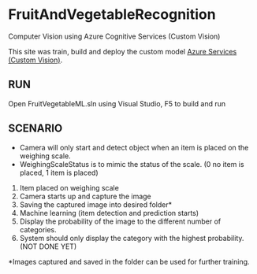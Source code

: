 # FruitAndVegetableRecognition
Computer Vision using Azure Cognitive Services (Custom Vision)

This site was train, build and deploy the custom model [Azure Services (Custom Vision)](https://www.customvision.ai/).

## RUN
Open FruitVegetableML.sln using Visual Studio, F5 to build and run


## SCENARIO
- Camera will only start and detect object when an item is placed on the weighing scale.
- WeighingScaleStatus is to mimic the status of the scale. (0 no item is placed, 1 item is placed)

1. Item placed on weighing scale
2. Camera starts up and capture the image
3. Saving the captured image into desired folder*
4. Machine learning (item detection and prediction starts)
5. Display the probability of the image to the different number of categories.
6. System should only display the category with the highest probability. (NOT DONE YET)


*Images captured and saved in the folder can be used for further training.


